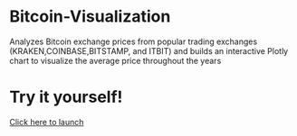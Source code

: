 # Bitcoin-Visualization
Analyzes Bitcoin exchange prices from popular trading exchanges (KRAKEN,COINBASE,BITSTAMP, and ITBIT) and builds an interactive Plotly chart to visualize the average price throughout the years

# Try it yourself!
[Click here to launch](https://chart-studio.plotly.com/~vandana.thannir/1/#/)
